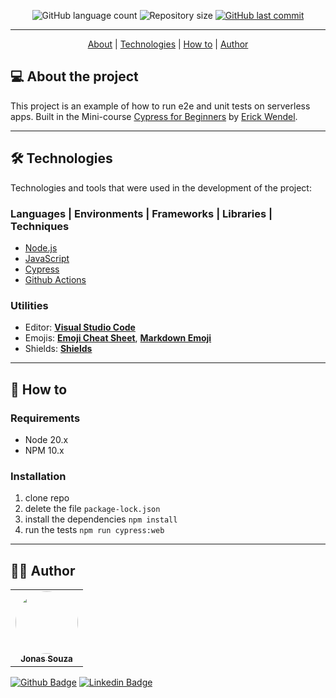 <p align="center">
  <img alt="GitHub language count" src="https://img.shields.io/github/languages/count/jonasmzsouza/tdd-frontend-cypress?style=flat-square&color=007780">
  <img alt="Repository size" src="https://img.shields.io/github/repo-size/jonasmzsouza/tdd-frontend-cypress?style=flat-square&color=1f6feb">
  <a href="https://github.com/jonasmzsouza/tdd-frontend-cypress/commits/main">
    <img alt="GitHub last commit" src="https://img.shields.io/github/last-commit/jonasmzsouza/tdd-frontend-cypress/main?style=flat-square&color=2f74c0">
  </a>
</p>

<hr>

<p align="center">
  <a href="#-about-the-project">About</a> |
  <a href="#-technologies">Technologies</a> | 
  <a href="#-how-to">How to</a> | 
  <a href="#-author">Author</a> 
</p>

## 💻 About the project

This project is an example of how to run e2e and unit tests on serverless apps. Built in the Mini-course [Cypress for Beginners](https://www.youtube.com/watch?v=56N0P67ffIA) by [Erick Wendel](https://github.com/ErickWendel/).<br>

---

## 🛠 Technologies

Technologies and tools that were used in the development of the project:

### **Languages | Environments | Frameworks | Libraries | Techniques**

- [Node.js](https://www.w3.org/)
- [JavaScript](https://developer.mozilla.org/en-US/docs/Web/JavaScript)
- [Cypress](https://www.cypress.io/)
- [Github Actions](https://docs.github.com/actions)

### **Utilities**

- Editor: **[Visual Studio Code](https://code.visualstudio.com/)**
- Emojis: **[Emoji Cheat Sheet](https://github.com/ikatyang/emoji-cheat-sheet)**, **[Markdown Emoji](https://gist.github.com/rxaviers/7360908)**
- Shields: **[Shields](https://shields.io/)**

---

## 🔧 How to

### Requirements
- Node 20.x
- NPM 10.x

### Installation

1. clone repo
2. delete the file `package-lock.json`
3. install the dependencies `npm install`
4. run the tests `npm run cypress:web`

---

## 👨‍💻 Author

<table>
  <tr>
    <td align="center">
      <a href="https://jonasmzsouza.github.io/">
         <img style="border-radius: 50%;" src="https://avatars.githubusercontent.com/u/61324433?v=4" width="100px;" alt=""/>
         <br />
         <sub><b>Jonas Souza</b></sub>
      </a>
    </td>
  </tr>
</table>
 
[![Github Badge](https://img.shields.io/badge/-jonasmzsouza-3e4957?style=flat-square&logo=Github&logoColor=white&link=https://github.com/jonasmzsouza)](https://github.com/jonasmzsouza) [![Linkedin Badge](https://img.shields.io/badge/-jonasmzsouza-blue?style=flat-square&logo=Linkedin&logoColor=white&link=https://www.linkedin.com/in/jonasmzsouza/)](https://www.linkedin.com/in/jonasmzsouza/)
